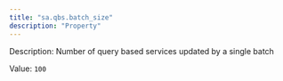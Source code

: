 ```yaml
---
title: "sa.qbs.batch_size"
description: "Property"
---
```


Description: Number of query based services updated by a single batch

Value: `100`